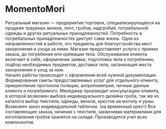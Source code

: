 # MomentoMori

Ритуальный магазин — предприятие торговли, специализирующееся на продаже траурных венков, лент, гробов, надгробий, погребальной одежды и других ритуальных принадлежностей. Потребность в погребальных принадлежностях диктует сама жизнь. 
Одна из направленностей в работе, это предметы для благоустройства мест захоронения и ухода за ними. Магазин предоставляет услуги с приема заказа, до погребения или кремации тела. 
Обслуживание клиента включает в себя, оформление заявки, подготовка тела к погребению, подбор необходимых предметов, доставка тела, организация места захоронения и уход за ним.  
Начало работы происходит с оформления всей нужной документации. Формирования сметы предоставляемых услуг для отдельного клиента, прикрепление протокола полиции, антропометрия, личные данные клиента и погребаемого. 
Менеджер производит консультацию клиента, в которой возможен выбора индивидуального дизайна гроба, так же из каталога выбор текстиля, одежды, венков, крестов на могилу и урны. Возможен заказ индивидуальной таблички. (на временный крест)
Все составляющие заказа, начиная с текстиля, заканчивая материалами для изготовления гробов хранятся на складе. Производится учет всех компонентов.
